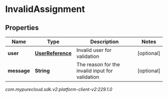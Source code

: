 # InvalidAssignment


## Properties

| Name | Type | Description | Notes |
| ------------ | ------------- | ------------- | ------------- |
| **user** | [**UserReference**](UserReference) | Invalid user for validation |  [optional] |
| **message** | **String** | The reason for the invalid input for validation |  [optional] |




_com.mypurecloud.sdk.v2:platform-client-v2:229.1.0_
